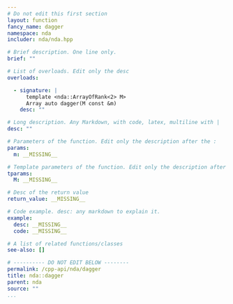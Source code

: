 ```yaml
---
# Do not edit this first section
layout: function
fancy_name: dagger
namespace: nda
includer: nda/nda.hpp

# Brief description. One line only.
brief: ""

# List of overloads. Edit only the desc
overloads:

  - signature: |
      template <nda::ArrayOfRank<2> M>
      Array auto dagger(M const &m)
    desc: ""

# Long description. Any Markdown, with code, latex, multiline with |
desc: ""

# Parameters of the function. Edit only the description after the :
params:
  m: __MISSING__

# Template parameters of the function. Edit only the description after the :
tparams:
  M: __MISSING__

# Desc of the return value
return_value: __MISSING__

# Code example. desc: any markdown to explain it.
example:
  desc: __MISSING__
  code: __MISSING__

# A list of related functions/classes
see-also: []

# ---------- DO NOT EDIT BELOW --------
permalink: /cpp-api/nda/dagger
title: nda::dagger
parent: nda
source: ""
...
```


